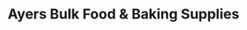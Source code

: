 ---
title: "Ayers Bulk Food & Baking Supplies"
url: /waterloo/ayers-bulk-food-und-baking-supplies/
shop: Allgemein
---